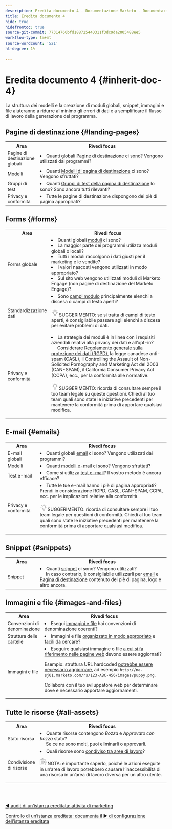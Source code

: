 ```yaml
---
description: Eredita documento 4 - Documentazione Marketo - Documentazione del prodotto
title: Eredita documento 4
hide: true
hidefromtoc: true
source-git-commit: 77314760bfd188725440311f3dc9da2005488ee5
workflow-type: tm+mt
source-wordcount: '521'
ht-degree: 1%

---
```


# Eredita documento 4 {#inherit-doc-4}

La struttura dei modelli e la creazione di moduli globali, snippet, immagini e file aiuteranno a ridurre al minimo gli errori di dati e a semplificare il flusso di lavoro della generazione del programma.

## Pagine di destinazione {#landing-pages}

<table style="table-layout:auto"> 
 <tbody> 
  <tr> 
   <th style="width:20%">Area</th> 
   <th>Rivedi focus</th>
  </tr> 
  <tr> 
   <td>Pagine di destinazione globali</td> 
   <td><li>Quanti globali <a href="/help/marketo/product-docs/demand-generation/landing-pages/understanding-landing-pages/understanding-free-form-vs-guided-landing-pages.md" target="_blank">Pagine di destinazione</a> ci sono? Vengono utilizzati dai programmi?</li></td>
  </tr>
  <tr> 
   <td>Modelli</td> 
   <td><li>Quanti <a href="/help/marketo/product-docs/demand-generation/landing-pages/landing-page-templates/create-a-free-form-landing-page-template.md" target="_blank">Modelli di pagina di destinazione</a> ci sono? Vengono sfruttati?</li></td>
  </tr>
  <tr> 
   <td>Gruppi di test</td> 
   <td><li>Quanti <a href="/help/marketo/product-docs/demand-generation/landing-pages/understanding-landing-pages/landing-page-test-groups.md" target="_blank">Gruppi di test della pagina di destinazione</a> lo sono? Sono ancora tutti rilevanti?</li></td>
  </tr>
   <tr> 
   <td>Privacy e conformità</td> 
   <td><li>Tutte le pagine di destinazione dispongono dei piè di pagina appropriati?</li></td>
  </tr>
 </tbody> 
</table>

## Forms {#forms}

<table style="table-layout:auto"> 
 <tbody> 
  <tr> 
   <th style="width:20%">Area</th> 
   <th>Rivedi focus</th>
  </tr> 
  <tr> 
   <td>Forms globale</td> 
   <td><li>Quanti globali <a href="/help/marketo/product-docs/demand-generation/forms/creating-a-form/create-a-form.md" target="_blank">moduli</a> ci sono?</li>
<li>La maggior parte dei programmi utilizza moduli globali o locali?</li>
<li>Tutti i moduli raccolgono i dati giusti per il marketing e le vendite?</li>
<li>I valori nascosti vengono utilizzati in modo appropriato?</li>
<li>Sul sito web vengono utilizzati moduli di Marketo Engage (non pagine di destinazione del Marketo Engage)?</li></td>
  </tr>
  <tr> 
   <td>Standardizzazione dati</td> 
   <td><li>Sono <a href="/help/marketo/product-docs/demand-generation/forms/form-fields/add-a-fieldset-to-a-form.md" target="_blank">campi modulo</a> principalmente elenchi a discesa o campi di testo aperti?</li>
<p><img src="assets/tip-icon.png" alt="icona di suggerimento">SUGGERIMENTO: se si tratta di campi di testo aperti, è consigliabile passare agli elenchi a discesa per evitare problemi di dati.</td>
  </tr>
  <tr> 
   <td>Privacy e conformità</td> 
   <td><li>La strategia dei moduli è in linea con i requisiti aziendali relativi alla privacy dei dati e all’opt-in? 
   <br/>     Considerare <a href="https://business.adobe.com/resources/ebooks/the-gdpr-and-the-marketer.html" target="_blank">Regolamento generale sulla protezione dei dati (RGPD)</a>, la legge canadese anti-spam (CASL), il Controlling the Assault of Non-Solicited Pornography and Marketing Act del 2003 (CAN-SPAM), il California Consumer Privacy Act (CCPA), ecc., per la conformità alle normative.</li>
<p><img src="assets/tip-icon.png" alt="icona di suggerimento">SUGGERIMENTO: ricorda di consultare sempre il tuo team legale su queste questioni. Chiedi al tuo team quali sono state le iniziative precedenti per mantenere la conformità prima di apportare qualsiasi modifica.</td>
  </tr>
 </tbody> 
</table>

## E-mail {#emails}

<table style="table-layout:auto"> 
 <tbody> 
  <tr> 
   <th style="width:20%">Area</th> 
   <th>Rivedi focus</th>
  </tr> 
  <tr> 
   <td>E-mail globali</td> 
   <td><li>Quanti globali <a href="/help/marketo/product-docs/email-marketing/general/creating-an-email/create-an-email.md" target="_blank">email</a> ci sono? Vengono utilizzati dai programmi?</li></td>
  </tr>
  <tr> 
   <td>Modelli</td> 
   <td><li>Quanti <a href="/help/marketo/product-docs/email-marketing/general/email-editor-2/create-an-email-template.md" target="_blank">modelli e-mail</a> ci sono? Vengono sfruttati?</li></td>
  </tr>
  <tr> 
   <td>Test e-mail</td> 
   <td><li>Come si utilizza <a href="/help/marketo/product-docs/email-marketing/email-programs/email-program-actions/email-test-a-b-test/understanding-email-testing-options.md" target="_blank">test e-mail</a>? Il vostro metodo è ancora efficace?</li></td>
  </tr>
  <tr> 
   <td>Privacy e conformità</td> 
   <td><li>Tutte le tue e-mail hanno i piè di pagina appropriati? Prendi in considerazione RGPD, CASL, CAN-SPAM, CCPA, ecc. per le implicazioni relative alla conformità.</li>
<p><img src="assets/tip-icon.png" alt="icona di suggerimento">SUGGERIMENTO: ricorda di consultare sempre il tuo team legale per questioni di conformità. Chiedi al tuo team quali sono state le iniziative precedenti per mantenere la conformità prima di apportare qualsiasi modifica.</td>
  </tr>
 </tbody> 
</table>

## Snippet {#snippets}

<table style="table-layout:auto"> 
 <tbody> 
  <tr> 
   <th style="width:20%">Area</th> 
   <th>Rivedi focus</th>
  </tr> 
  <tr> 
   <td>Snippet</td> 
   <td><li>Quanti <a href="/help/marketo/product-docs/personalization/segmentation-and-snippets/snippets/create-a-snippet.md" target="_blank">snippet</a> ci sono? Vengono utilizzati? 
   <br/>     In caso contrario, è consigliabile utilizzarli per <a href="/help/marketo/product-docs/email-marketing/general/functions-in-the-editor/add-a-snippet-to-an-email.md" target="_blank">email</a> e <a href="/help/marketo/product-docs/demand-generation/landing-pages/personalizing-landing-pages/add-a-snippet-to-a-landing-page.md" target="_blank">Pagina di destinazione</a> contenuto del piè di pagina, logo e altro ancora.</li></td>
  </tr>
 </tbody> 
</table>

## Immagini e file {#images-and-files}

<table style="table-layout:auto"> 
 <tbody> 
  <tr> 
   <th style="width:20%">Area</th> 
   <th>Rivedi focus</th>
  </tr> 
  <tr> 
   <td>Convenzioni di denominazione</td> 
   <td><li>Esegui <a href="/help/marketo/product-docs/demand-generation/images-and-files/add-images-and-files-to-marketo.md" target="_blank">immagini e file</a> hai convenzioni di denominazione coerenti?</li></td>
  </tr>
  <tr> 
   <td>Struttura delle cartelle</td> 
   <td><li>Immagini e file <a href="/help/marketo/product-docs/demand-generation/images-and-files/organize-your-images-and-files-using-folders.md" target="_blank">organizzato in modo appropriato</a> e facili da cercare?</li></td>
  </tr>
  <tr> 
   <td>Immagini e file</td> 
   <td><li>Eseguire qualsiasi immagine o file <a href="/help/marketo/product-docs/demand-generation/images-and-files/find-the-url-of-an-uploaded-image-or-file.md" target="_blank">a cui si fa riferimento nelle pagine web</a> devono essere aggiornati? 
   <p>Esempio: struttura URL hardcoded <a href="https://nation.marketo.com/t5/product-documents/upcoming-changes-to-design-studio-urls/ta-p/306632#_Toc54870361" target="_blank">potrebbe essere necessario aggiornare</a>, ad esempio <code>http://na-sj01.marketo.com/rs/123-ABC-456/images/puppy.png</code>. 
   <p>Collabora con il tuo sviluppatore web per determinare dove è necessario apportare aggiornamenti.</li></td>
  </tr>
 </tbody> 
</table>

## Tutte le risorse {#all-assets}

<table style="table-layout:auto"> 
 <tbody> 
  <tr> 
   <th style="width:20%">Area</th> 
   <th>Rivedi focus</th>
  </tr> 
  <tr> 
   <td>Stato risorsa</td> 
   <td><li>Quante risorse contengono <i>Bozza</i> e <i>Approvato con bozza</i> stato?
   <br/>     Se ce ne sono molti, puoi eliminarli o approvarli.</li></td>
  </tr>
  <tr> 
   <td>Condivisione di risorse</td> 
   <td><li>Quali risorse sono <a href="/help/marketo/product-docs/administration/workspaces-and-person-partitions/understanding-workspaces-and-person-partitions.md#sharing-across-workspaces" target="_blank">condiviso tra aree di lavoro</a>?</li>
   <p><img src="assets/note-icon.png" alt="icona nota"> NOTA: è importante saperlo, poiché le azioni eseguite in un’area di lavoro potrebbero causare l’inaccessibilità di una risorsa in un’area di lavoro diversa per un altro utente.</td>
  </tr>
 </tbody> 
</table>

<br> 

[◄ audit di un’istanza ereditata: attività di marketing](/help/marketo/getting-started/inheriting-a-marketo-instance/new-inherit-doc-3.md)

[Controllo di un’istanza ereditata: documenta il ► di configurazione dell’istanza ereditata](/help/marketo/getting-started/inheriting-a-marketo-instance/new-inherit-doc-5.md)
